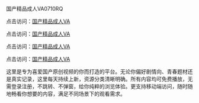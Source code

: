 国产精品成人VA0710RQ

点击访问：<a href="https://heiliaoow5kzm.pages.dev">国产精品成人VA</a> 

点击访问：<a href="https://heiliaoow5kzm.pages.dev">国产精品成人VA</a> 

点击访问：<a href="https://heiliaoow5kzm.pages.dev">国产精品成人VA</a> 

点击访问：<a href="https://heiliaoow5kzm.pages.dev">国产精品成人VA</a>

这里是专为喜爱国产原创视频的你而打造的平台。无论你偏好剧情向、青春题材还是真实记录，这里每天持续上新，资源分类清晰明确。所有内容均可免费播放，无需登录注册，不跳转、不弹窗，给你纯粹的浏览体验。更支持移动端访问，随时随地畅看你想要的内容，满足不同场景下的观看需求。

<span style="display:none;">[Canonical link](https://github.com/E20250710/So4 ）</span>
